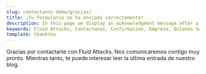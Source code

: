 ```yaml
---
slug: contactanos-demo/gracias/
title: ¡Tu formulario se ha enviado correctamente!
description: In this page we display an acknowledgment message after a request for a demo of Fluid Attacks’ Continuous Hacking has been submitted successfully.
keywords: Fluid Attacks, Contactanos, Confirmacion, Empresa, Quienes Somos, Seguridad
template: thankYou
---
```


Gracias por contactarte con Fluid Attacks.
Nos comunicaremos contigo muy pronto.
Mientras tanto, te puede interesar leer la última entrada de nuestro blog.
